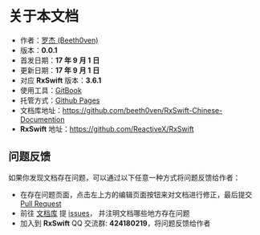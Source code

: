# 关于本文档

* 作者：[罗杰 (Beeth0ven)](https://github.com/beeth0ven)
* 版本：**0.0.1**
* 首发日期：**17 年 9 月 1 日**
* 更新日期：**17 年 9 月 1 日**
* 对应 **RxSwift** 版本：**3.6.1**
* 使用工具：[GitBook](https://www.gitbook.com)
* 托管方式：[Github Pages](https://pages.github.com)
* 文档库地址：https://github.com/beeth0ven/RxSwift-Chinese-Documention
* **RxSwift** 地址：https://github.com/ReactiveX/RxSwift

## 问题反馈

如果你发现文档存在问题，可以通过以下任意一种方式将问题反馈给作者：
  * 在存在问题页面，点击左上方的编辑页面按钮来对文档进行修正，最后提交 [Pull Request](https://help.github.com/articles/about-pull-requests/)
  * 前往 [文档库](https://github.com/beeth0ven/RxSwift-Chinese-Documention) 提 [issues](https://github.com/beeth0ven/RxSwift-Chinese-Documention/issues)， 并注明文档哪些地方存在问题
  * 加入到 **RxSwift** QQ 交流群: **424180219**，将问题反馈给作者
